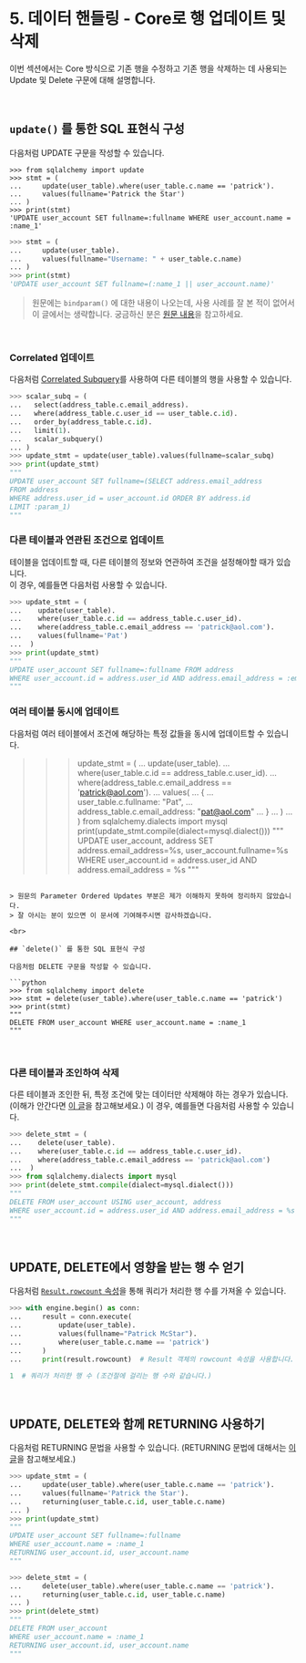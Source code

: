 # 5. 데이터 핸들링 - Core로 행 업데이트 및 삭제

이번 섹션에서는 Core 방식으로 기존 행을 수정하고 기존 행을 삭제하는 데 사용되는 Update 및 Delete 구문에 대해 설명합니다. 

<br>

## `update()` 를 통한 SQL 표현식 구성

다음처럼 UPDATE 구문을 작성할 수 있습니다.

```
>>> from sqlalchemy import update
>>> stmt = (
...     update(user_table).where(user_table.c.name == 'patrick').
...     values(fullname='Patrick the Star')
... )
>>> print(stmt)
'UPDATE user_account SET fullname=:fullname WHERE user_account.name = :name_1'
```

```python
>>> stmt = (
...     update(user_table).
...     values(fullname="Username: " + user_table.c.name)
... )
>>> print(stmt)
'UPDATE user_account SET fullname=(:name_1 || user_account.name)'
```

> 원문에는 `bindparam()` 에 대한 내용이 나오는데, 사용 사례를 잘 본 적이 없어서 이 글에서는 생략합니다. 궁금하신 분은 [원문 내용](https://docs.sqlalchemy.org/en/14/tutorial/data_update.html)을 참고하세요.

<br>

### Correlated 업데이트

다음처럼 [Correlated Subquery](https://docs.sqlalchemy.org/en/14/tutorial/data_select.html#tutorial-scalar-subquery)를 사용하여 다른 테이블의 행을 사용할 수 있습니다.

```python
>>> scalar_subq = (
...   select(address_table.c.email_address).
...   where(address_table.c.user_id == user_table.c.id).
...   order_by(address_table.c.id).
...   limit(1).
...   scalar_subquery()
... )
>>> update_stmt = update(user_table).values(fullname=scalar_subq)
>>> print(update_stmt)
"""
UPDATE user_account SET fullname=(SELECT address.email_address
FROM address
WHERE address.user_id = user_account.id ORDER BY address.id
LIMIT :param_1)
"""
```

### 다른 테이블과 연관된 조건으로 업데이트

테이블을 업데이트할 때, 다른 테이블의 정보와 연관하여 조건을 설정해야할 때가 있습니다.  
이 경우, 예를들면 다음처럼 사용할 수 있습니다.

```python
>>> update_stmt = (
...    update(user_table).
...    where(user_table.c.id == address_table.c.user_id).
...    where(address_table.c.email_address == 'patrick@aol.com').
...    values(fullname='Pat')
...  )
>>> print(update_stmt)
"""
UPDATE user_account SET fullname=:fullname FROM address
WHERE user_account.id = address.user_id AND address.email_address = :email_address_1
"""
```

### 여러 테이블 동시에 업데이트

다음처럼 여러 테이블에서 조건에 해당하는 특정 값들을 동시에 업데이트할 수 있습니다.

>>> update_stmt = (
...    update(user_table).
...    where(user_table.c.id == address_table.c.user_id).
...    where(address_table.c.email_address == 'patrick@aol.com').
...    values(
...        {
...            user_table.c.fullname: "Pat",
...            address_table.c.email_address: "pat@aol.com"
...        }
...    )
...  )
>>> from sqlalchemy.dialects import mysql
>>> print(update_stmt.compile(dialect=mysql.dialect()))
"""
UPDATE user_account, address
SET address.email_address=%s, user_account.fullname=%s
WHERE user_account.id = address.user_id AND address.email_address = %s
"""
```

> 원문의 Parameter Ordered Updates 부분은 제가 이해하지 못하여 정리하지 않았습니다.  
> 잘 아시는 분이 있으면 이 문서에 기여해주시면 감사하겠습니다.

<br>

## `delete()` 를 통한 SQL 표현식 구성

다음처럼 DELETE 구문을 작성할 수 있습니다.

```python
>>> from sqlalchemy import delete
>>> stmt = delete(user_table).where(user_table.c.name == 'patrick')
>>> print(stmt)
"""
DELETE FROM user_account WHERE user_account.name = :name_1
"""
```

<br>

### 다른 테이블과 조인하여 삭제

다른 테이블과 조인한 뒤, 특정 조건에 맞는 데이터만 삭제해야 하는 경우가 있습니다. (이해가 안간다면 [이 글](https://servedev.tistory.com/61)을 참고해보세요.)
이 경우, 예를들면 다음처럼 사용할 수 있습니다.

```python
>>> delete_stmt = (
...    delete(user_table).
...    where(user_table.c.id == address_table.c.user_id).
...    where(address_table.c.email_address == 'patrick@aol.com')
...  )
>>> from sqlalchemy.dialects import mysql
>>> print(delete_stmt.compile(dialect=mysql.dialect()))
"""
DELETE FROM user_account USING user_account, address
WHERE user_account.id = address.user_id AND address.email_address = %s
"""
```

<br>

## UPDATE, DELETE에서 영향을 받는 행 수 얻기

다음처럼 [`Result.rowcount` 속성](https://docs.sqlalchemy.org/en/14/core/connections.html#sqlalchemy.engine.CursorResult.rowcount)을 통해 쿼리가 처리한 행 수를 가져올 수 있습니다.

```python
>>> with engine.begin() as conn:
...     result = conn.execute(
...         update(user_table).
...         values(fullname="Patrick McStar").
...         where(user_table.c.name == 'patrick')
...     )
...     print(result.rowcount)  # Result 객체의 rowcount 속성을 사용합니다.

1  # 쿼리가 처리한 행 수 (조건절에 걸리는 행 수와 같습니다.)
```

<br>

## UPDATE, DELETE와 함께 RETURNING 사용하기

다음처럼 RETURNING 문법을 사용할 수 있습니다. (RETURNING 문법에 대해서는 [이 글](https://blog.gaerae.com/2015/10/postgresql-insert-update-returning.html)을 참고해보세요.)

```python
>>> update_stmt = (
...     update(user_table).where(user_table.c.name == 'patrick').
...     values(fullname='Patrick the Star').
...     returning(user_table.c.id, user_table.c.name)
... )
>>> print(update_stmt)
"""
UPDATE user_account SET fullname=:fullname
WHERE user_account.name = :name_1
RETURNING user_account.id, user_account.name
"""
```

```python
>>> delete_stmt = (
...     delete(user_table).where(user_table.c.name == 'patrick').
...     returning(user_table.c.id, user_table.c.name)
... )
>>> print(delete_stmt)
"""
DELETE FROM user_account
WHERE user_account.name = :name_1
RETURNING user_account.id, user_account.name
"""
```